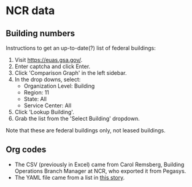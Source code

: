 # NCR data

## Building numbers

Instructions to get an up-to-date(?) list of federal buildings:

1. Visit https://euas.gsa.gov/.
1. Enter captcha and click Enter.
1. Click 'Comparison Graph' in the left sidebar.
1. In the drop downs, select:
    * Organization Level: Building
    * Region: 11
    * State: All
    * Service Center: All
1. Click 'Lookup Building'.
1. Grab the list from the 'Select Building' dropdown.

Note that these are federal buildings only, not leased buildings.

## Org codes

* The CSV (previously in Excel) came from Carol Remsberg, Building Operations Branch Manager at NCR, who exported it from Pegasys.
* The YAML file came from a list in [this story](https://www.pivotaltracker.com/story/show/100956358).
